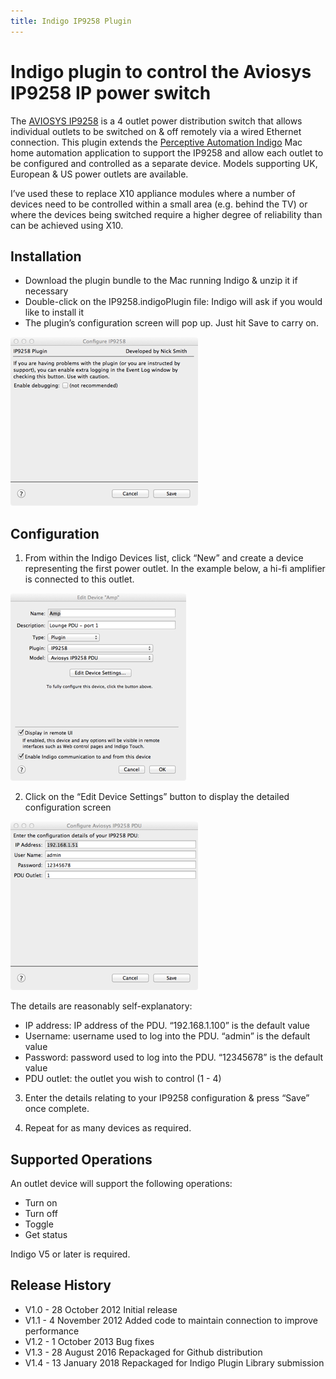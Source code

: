 ```yaml
---
title: Indigo IP9258 Plugin
---
```


# Indigo plugin to control the Aviosys IP9258 IP power switch

The [AVIOSYS IP9258](http://www.aviosys.com/9258st.html) is a 4 outlet power distribution switch that allows individual outlets to be switched on &amp; off remotely via a wired Ethernet connection.
This plugin extends the [Perceptive Automation Indigo](http://www.indigodomo.com/index.html) Mac home automation application to support the IP9258 and allow each outlet to be configured and controlled
as a separate device. Models supporting UK, European &amp; US power outlets are available.

I’ve used these to replace X10 appliance modules where a number of devices need to be controlled within a small area (e.g. behind the TV) or where the devices being switched require a higher degree of reliability than can be achieved using X10.

## Installation

* Download the plugin bundle to the Mac running Indigo &amp; unzip it if necessary
* Double-click on the IP9258.indigoPlugin file: Indigo will ask if you would like to install it
* The plugin’s configuration screen will pop up. Just hit Save to carry on.

![Plugin Config](plugin-config.png)

## Configuration

1) From within the Indigo Devices list, click “New” and create a device representing the first power outlet. In the example below, a hi-fi amplifier is connected to this outlet.

![Device Config 1](device-config1.png)

2) Click on the “Edit Device Settings” button to display the detailed configuration screen

![Device Config 2](device-config2.png)

The details are reasonably self-explanatory:

* IP address: IP address of the PDU. “192.168.1.100” is the default value
* Username: username used to log into the PDU. “admin” is the default value
* Password: password used to log into the PDU. “12345678” is the default value
* PDU outlet: the outlet you wish to control (1 - 4)

3) Enter the details relating to your IP9258 configuration &amp; press “Save” once complete.

4) Repeat for as many devices as required.

## Supported Operations

An outlet device will support the following operations:

* Turn on
* Turn off
* Toggle
* Get status

Indigo V5 or later is required.

## Release History

* V1.0 - 28 October 2012 Initial release
* V1.1 - 4 November 2012 Added code to maintain connection to improve performance
* V1.2 - 1 October 2013 Bug fixes
* V1.3 - 28 August 2016 Repackaged for Github distribution
* V1.4 - 13 January 2018 Repackaged for Indigo Plugin Library submission
